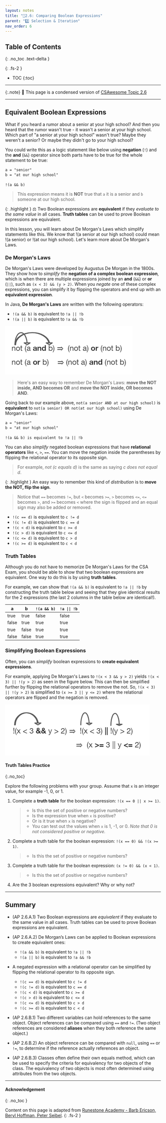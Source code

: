 ```yaml
---
layout: notes
title: "📓2.6: Comparing Boolean Expressions" 
parent: "2️⃣ Selection & Iteration"
nav_order: 6
---
```


## Table of Contents
{: .no_toc .text-delta }

{: .fs-2 }
- TOC
{:toc}

---

{:.note}
📖 This page is a condensed version of [CSAwesome Topic 2.6](https://runestone.academy/ns/books/published/csawesome2/topic-2-6-comparing-booleans.html) 

---

## Equivalent Boolean Expressions

What if you heard a rumor about a senior at your high school? And then you heard that the rumor wasn't true - it wasn't a senior at your high school. Which part of "a senior at your high school" wasn't true? Maybe they weren't a senior? Or maybe they didn't go to your high school? 

You could write this as a logic statement like below using **negation** (``!``) and the **and** (``&&``) operator since both parts have to be true for the whole statement to be true: 

```
a = "senior"
b = "at our high school"

!(a && b)
```
> This expression means it is **NOT** true that `a` it is a senior and `b` someone at our high school.

{: .highlight } 
⚖️ Two Boolean expressions are **equivalent** if they _evaluate to the same value_ in all cases. **Truth tables** can be used to prove Boolean expressions are equivalent.

In this lesson, you will learn about De Morgan's Laws which simplify statements like this. We know that !(a senior at our high school) could mean !(a senior) or !(at our high school). Let's learn more about De Morgan's Laws.

### De Morgan's Laws

De Morgan's Laws were developed by Augustus De Morgan in the 1800s.  They show how to _simplify_ the **negation of a complex boolean expression**, which is when there are multiple expressions joined by an **and** (``&&``) or **or** (``||``), such as ``(x < 3) && (y > 2)``. When you _negate_ one of these complex expressions, you can simplify it by flipping the operators and end up with an **equivalent expression**. 

<div class="imp" markdown="block">
        
In Java, **De Morgan's Laws** are written with the following operators:
-  ``!(a && b)`` is equivalent to ``!a || !b``
-  ``!(a || b)`` is equivalent to ``!a && !b``

![image](Figures/demorgan.png)
> Here's an easy way to remember De Morgan's Laws: **move the NOT inside, AND becomes OR** and **move the NOT inside, OR becomes AND**.

</div>

Going back to our example above, `not(a senior AND at our high school)` is **equivalent** to `not(a senior) OR not(at our high school)` using De Morgan's Laws:

```
a = "senior"
b = "at our high school"

!(a && b) is equivalent to !a || !b
```
        
You can also _simplify_ negated boolean expressions that have **relational operators** like ``<``, ``>``, ``==``. You can move the negation inside the parentheses by flipping the relational operator to its opposite sign. 
> For example, _not (c equals d)_ is the same as saying _c does not equal d_.

{: .highlight } 
An easy way to remember this kind of _distribution_ is to **move the NOT, flip the sign**. 
> Notice that ``==`` becomes ``!=``, but ``<`` becomes ``>=``,  ``>`` becomes ``<=``, ``<=`` becomes ``>``, and ``>=`` becomes ``<`` where the sign is flipped and an equal sign may also be added or removed.

  - ``!(c == d)`` is equivalent to ``c != d``
  - ``!(c != d)`` is equivalent to ``c == d``
  - ``!(c < d)`` is equivalent to ``c >= d``
  - ``!(c > d)`` is equivalent to ``c <= d``
  - ``!(c <= d)`` is equivalent to ``c > d``
  - ``!(c >= d)`` is equivalent to ``c < d``

### Truth Tables

Although you do not have to memorize De Morgan's Laws for the CSA Exam, you should be able to show that two boolean expressions are equivalent. One way to do this is by using **truth tables**. 

For example, we can show that ``!(a && b)`` is equivalent to ``!a || !b`` by constructing the truth table below and seeing that they give identical results for the 2 expressions (the last 2 columns in the table below are identical!).

| a     | b     | `!(a && b)` | `!a \|\| !b` |
|-------|-------|-----------|----------|
| true  | true  | false     | false    |
| false | true  | true      | true     |
| true  | false | true      | true     |
| false | false | true      | true     |

### Simplifying Boolean Expressions

Often, you can _simplify_ boolean expressions to **create equivalent expressions**. 

For example, applying De Morgan's Laws to ``!(x < 3 && y > 2)`` yields ``!(x < 3) || !(y > 2)`` as seen in the figure below. This can then be simplified further by flipping the relational operators to remove the not.  So, ``!(x < 3) || !(y > 2)`` is simplified to ``(x >= 3 || y <= 2)`` where the relational operators are flipped and the negation is removed.

![image](Figures/demorganex.png)

#### Truth Tables Practice
{:.no_toc}

<div class="task" markdown="block">
        
Explore the following problems with your group. Assume that ``x`` is an integer value, for example -1, 0, or 1.

1. Complete a **truth table** for the boolean expression: ``!(x == 0 || x >= 1)``.
   > * Is this the set of positive or negative numbers?
   > * Is the expression true when ``x`` is positive?
   > * Or is it true when ``x`` is negative?
   > * You can test out the values when ``x`` is 1, -1, or 0. _Note that 0 is not considered positive or negative._ 

3. Complete a truth table for the boolean expression: ``!(x == 0) && !(x >= 1)``.
   > * Is this the set of positive or negative numbers?

5. Complete a truth table for the boolean expression: ``(x != 0) && (x < 1)``.
   > * Is this the set of positive or negative numbers?

7. Are the 3 boolean expressions equivalent? Why or why not?

</div>

---

## Summary

- (AP 2.6.A.1)	Two Boolean expressions are _equivalent_ if they evaluate to the same value in all cases. Truth tables can be used to prove Boolean expressions are equivalent.
- (AP 2.6.A.2) De Morgan’s Laws can be applied to Boolean expressions to create equivalent ones:

  - ``!(a && b)`` is equivalent to ``!a || !b``
  - ``!(a || b)`` is equivalent to ``!a && !b``

- A negated expression with a relational operator can be simplified by flipping the relational operator to its opposite sign.

  - ``!(c == d)`` is equivalent to ``c != d``
  - ``!(c != d)`` is equivalent to ``c == d``
  - ``!(c < d)`` is equivalent to ``c >= d``
  - ``!(c > d)`` is equivalent to ``c <= d``
  - ``!(c <= d)`` is equivalent to ``c > d``
  - ``!(c >= d)`` is equivalent to ``c < d``

- (AP 2.6.B.1)	Two different variables can hold references to the same object. Object references can be compared using ``==`` and ``!=``. (Two object references are considered **aliases** when they both reference the same object.)
- (AP 2.6.B.2)	An object reference can be compared with ``null``, using ``==`` or ``!=``, to determine if the reference actually references an object.
- (AP 2.6.B.3)	Classes often define their own equals method, which can be used to specify the criteria for equivalency for two objects of the class. The equivalency of two objects is most often determined using attributes from the two objects. 

<!--
## Comparing Booleans

You can compare booleans directly with `==` and `!=`.  
- `==` checks if two boolean values are equal.  
- `!=` checks if they are not equal.

<div class="task" markdown="block">

**Coding Exercise: Boolean Comparison**

Test both `true` and `false` values for `isSunny` and `isWarm`.

```java
boolean isSunny = true;
boolean isWarm = false;

if (isSunny == true) {
    System.out.println("It's sunny");
}

if (isWarm != true) {
    System.out.println("It's not warm");
}
````

</div>

---

## Logical Equivalences

Certain boolean expressions can be rewritten without changing their meaning. This is useful for simplifying logic and avoiding common mistakes.

Example:

```java
!(x < 5)
```

is equivalent to:

```java
x >= 5
```

---

## De Morgan’s Laws

De Morgan’s Laws show how to distribute `!` (NOT) over `&&` (AND) and `||` (OR):

1. `!(A && B)` is the same as `!A || !B`
2. `!(A || B)` is the same as `!A && !B`

**Mnemonic:** Negating flips the operator and negates each condition.

---

### Example 1

```java
!(x > 0 && y > 0)
```

is equivalent to:

```java
x <= 0 || y <= 0
```

---

### Example 2

```java
!(x > 0 || y > 0)
```

is equivalent to:

```java
x <= 0 && y <= 0
```

---

## Practice with De Morgan’s Laws

<div class="task" markdown="block">

**Coding Exercise: Applying De Morgan**

Rewrite each condition using De Morgan’s Laws.

```java
boolean raining = true;
boolean cold = false;

if (!(raining && cold)) {
    System.out.println("Nice weather");
}

if (!(raining || cold)) {
    System.out.println("Perfect weather");
}
```

* First if: `!raining || !cold`
* Second if: `!raining && !cold`

</div>

---

## Summary

* Use `==` and `!=` to compare booleans directly.
* Negating a compound condition flips the operator (`&&` ↔ `||`) and negates each part.
* De Morgan’s Laws are helpful for simplifying conditions and avoiding logic errors.

---

## AP Practice

<details>
<summary><strong>Question 1</strong></summary>

Which of the following is equivalent to `!(a && b)`?

A. `!a || !b`
B. `!a && !b`
C. `a || b`

**Answer:** **A** — De Morgan’s Law: `!(A && B)` ≡ `!A || !B`.

</details>

<details>
<summary><strong>Question 2</strong></summary>

Which of the following is equivalent to `!(a || b)`?

A. `!a || !b`
B. `!a && !b`
C. `a && b`

**Answer:** **B** — De Morgan’s Law: `!(A || B)` ≡ `!A && !B`.

</details>

-->

---

#### Acknowledgement
{: .no_toc }

Content on this page is adapted from [Runestone Academy - Barb Ericson, Beryl Hoffman, Peter Seibel](https://runestone.academy/ns/books/published/csawesome2/csawesome2.html).
{: .fs-2 }
